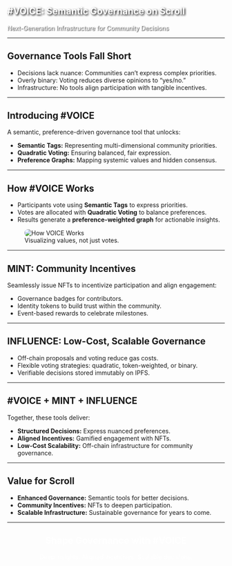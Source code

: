 <!-- Title Slide -->
<section data-background-image="cover_image.png" 
         data-background-size="cover" 
         data-background-position="center">
  <h2 style="color: #fff; text-shadow: 2px 2px 4px #000;">#VOICE: Semantic Governance on Scroll</h2>
  <p style="color: #fff; text-shadow: 1px 1px 2px #000;">Next-Generation Infrastructure for Community Decisions</p>
</section>

---

<!-- The Problem Slide -->
<section>
  <h2>Governance Tools Fall Short</h2>
  <ul>
    <li>Decisions lack nuance: Communities can’t express complex priorities.</li>
    <li>Overly binary: Voting reduces diverse opinions to “yes/no.”</li>
    <li>Infrastructure: No tools align participation with tangible incentives.</li>
  </ul>
</section>

---

<!-- Introducing #VOICE -->
<section data-background-color="#e1f5fe">
  <h2>Introducing #VOICE</h2>
  <p>A semantic, preference-driven governance tool that unlocks:</p>
  <ul>
    <li><strong>Semantic Tags:</strong> Representing multi-dimensional community priorities.</li>
    <li><strong>Quadratic Voting:</strong> Ensuring balanced, fair expression.</li>
    <li><strong>Preference Graphs:</strong> Mapping systemic values and hidden consensus.</li>
  </ul>
</section>

---

<!-- How #VOICE Works -->
<section>
  <h2>How #VOICE Works</h2>
  <ul>
    <li>Participants vote using <strong>Semantic Tags</strong> to express priorities.</li>
    <li>Votes are allocated with <strong>Quadratic Voting</strong> to balance preferences.</li>
    <li>Results generate a <strong>preference-weighted graph</strong> for actionable insights.</li>
  </ul>
  <figure>
    <img src="voice_diagram.png" alt="How VOICE Works" style="max-width: 60%; border-radius: 8px;">
    <figcaption>Visualizing values, not just votes.</figcaption>
  </figure>
</section>

---

<!-- MINT: Adding Value -->
<section data-background-color="#f9fbe7">
  <h2>MINT: Community Incentives</h2>
  <p>Seamlessly issue NFTs to incentivize participation and align engagement:</p>
  <ul>
    <li>Governance badges for contributors.</li>
    <li>Identity tokens to build trust within the community.</li>
    <li>Event-based rewards to celebrate milestones.</li>
  </ul>
</section>

---

<!-- INFLUENCE: Enhanced Decision-Making -->
<section>
  <h2>INFLUENCE: Low-Cost, Scalable Governance</h2>
  <ul>
    <li>Off-chain proposals and voting reduce gas costs.</li>
    <li>Flexible voting strategies: quadratic, token-weighted, or binary.</li>
    <li>Verifiable decisions stored immutably on IPFS.</li>
  </ul>
</section>

---

<!-- Integration: The Complete Package -->
<section data-background-color="#fff3e0">
  <h2>#VOICE + MINT + INFLUENCE</h2>
  <p>Together, these tools deliver:</p>
  <ul>
    <li><strong>Structured Decisions:</strong> Express nuanced preferences.</li>
    <li><strong>Aligned Incentives:</strong> Gamified engagement with NFTs.</li>
    <li><strong>Low-Cost Scalability:</strong> Off-chain infrastructure for community governance.</li>
  </ul>
</section>

---

<!-- Value for Scroll -->
<section data-background-color="#ffecb3">
  <h2>Value for Scroll</h2>
  <ul>
    <li><strong>Enhanced Governance:</strong> Semantic tools for better decisions.</li>
    <li><strong>Community Incentives:</strong> NFTs to deepen participation.</li>
    <li><strong>Scalable Infrastructure:</strong> Sustainable governance for years to come.</li>
  </ul>
</section>

---

<!-- Closing Slide -->
<section data-background-color="#000" style="text-align: center;">
  <h2 style="color: #fff;">Shape Governance with #VOICE</h2>
  <p style="color: #fff;">Deep insights. Aligned incentives. Scalable decisions.</p>
</section>
